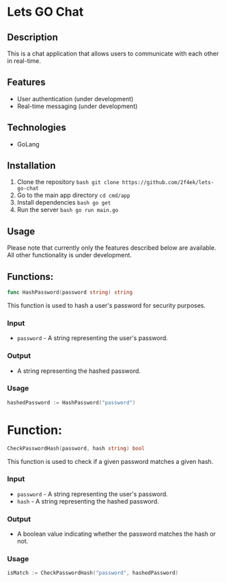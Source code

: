# Lets GO Chat
## Description
This is a chat application that allows users to communicate with each other in real-time. 
## Features
- User authentication (under development)
- Real-time messaging (under development)
## Technologies 
   - GoLang
## Installation 
   1. Clone the repository ```bash git clone https://github.com/2f4ek/lets-go-chat ``` 
   2. Go to the main app directory ```cd cmd/app``` 
   3. Install dependencies ```bash go get``` 
   4. Run the server ```bash go run main.go``` 
## Usage 
Please note that currently only the features described below are available. All other functionality is under development.
## Functions: 
```go 
func HashPassword(password string) string
``` 
This function is used to hash a user's password for security purposes. 
### Input 
- `password` - A string representing the user's password. 
### Output
- A string representing the hashed password. 
### Usage
```go 
hashedPassword := HashPassword("password") 
```

# Function:
```go
CheckPasswordHash(password, hash string) bool
```
This function is used to check if a given password matches a given hash. 
### Input
- `password` - A string representing the user's password. 
- `hash` - A string representing the hashed password. 
### Output 
- A boolean value indicating whether the password matches the hash or not. 
### Usage 
```go
isMatch := CheckPasswordHash("password", hashedPassword)
```